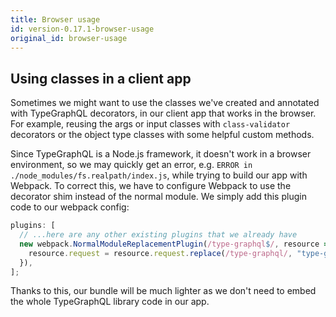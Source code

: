 ```yaml
---
title: Browser usage
id: version-0.17.1-browser-usage
original_id: browser-usage
---
```


## Using classes in a client app

Sometimes we might want to use the classes we've created and annotated with TypeGraphQL decorators, in our client app that works in the browser. For example, reusing the args or input classes with `class-validator` decorators or the object type classes with some helpful custom methods.

Since TypeGraphQL is a Node.js framework, it doesn't work in a browser environment, so we may quickly get an error, e.g. `ERROR in ./node_modules/fs.realpath/index.js`, while trying to build our app with Webpack. To correct this, we have to configure Webpack to use the decorator shim instead of the normal module. We simply add this plugin code to our webpack config:

```js
plugins: [
  // ...here are any other existing plugins that we already have
  new webpack.NormalModuleReplacementPlugin(/type-graphql$/, resource => {
    resource.request = resource.request.replace(/type-graphql/, "type-graphql/dist/browser-shim");
  }),
];
```

Thanks to this, our bundle will be much lighter as we don't need to embed the whole TypeGraphQL library code in our app.
